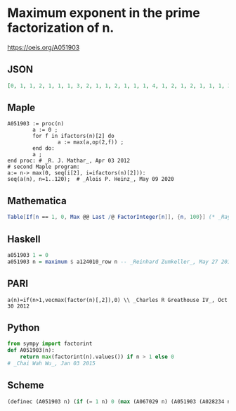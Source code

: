# Maximum exponent in the prime factorization of n\.
https://oeis.org/A051903
## JSON
```JSON
[0, 1, 1, 2, 1, 1, 1, 3, 2, 1, 1, 2, 1, 1, 1, 4, 1, 2, 1, 2, 1, 1, 1, 3, 2, 1, 3, 2, 1, 1, 1, 5, 1, 1, 1, 2, 1, 1, 1, 3, 1, 1, 1, 2, 2, 1, 1, 4, 2, 2, 1, 2, 1, 3, 1, 3, 1, 1, 1, 2, 1, 1, 2, 6, 1, 1, 1, 2, 1, 1, 1, 3, 1, 1, 2, 2, 1, 1, 1, 4, 4, 1, 1, 2, 1, 1, 1, 3, 1, 2, 1, 2, 1, 1, 1, 5, 1, 2, 2, 2, 1, 1, 1, 3, 1]
```
## Maple
```Maple
A051903 := proc(n)
        a := 0 ;
        for f in ifactors(n)[2] do
                a := max(a,op(2,f)) ;
        end do:
        a ;
end proc: # _R. J. Mathar_, Apr 03 2012
# second Maple program:
a:= n-> max(0, seq(i[2], i=ifactors(n)[2])):
seq(a(n), n=1..120);  # _Alois P. Heinz_, May 09 2020
```
## Mathematica
```Mathematica
Table[If[n == 1, 0, Max @@ Last /@ FactorInteger[n]], {n, 100}] (* _Ray Chandler_, Jan 24 2006 *)
```
## Haskell
```Haskell
a051903 1 = 0
a051903 n = maximum $ a124010_row n -- _Reinhard Zumkeller_, May 27 2012
```
## PARI
```PARI
a(n)=if(n>1,vecmax(factor(n)[,2]),0) \\ _Charles R Greathouse IV_, Oct 30 2012
```
## Python
```Python
from sympy import factorint
def A051903(n):
    return max(factorint(n).values()) if n > 1 else 0
# _Chai Wah Wu_, Jan 03 2015
```
## Scheme
```Scheme
(definec (A051903 n) (if (= 1 n) 0 (max (A067029 n) (A051903 (A028234 n))))) ;; _Antti Karttunen_, Aug 08 2016
```
